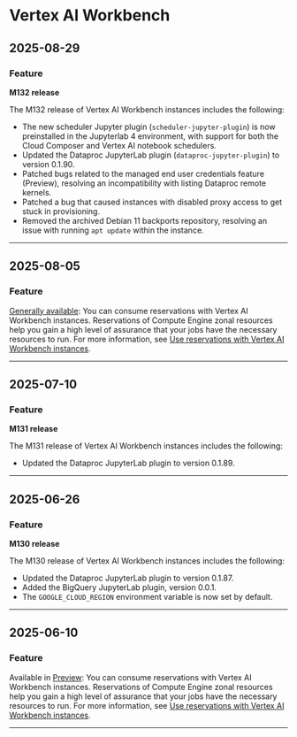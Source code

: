 # Vertex AI Workbench

## 2025-08-29

### Feature

**M132 release**

The M132 release of Vertex AI Workbench instances includes the following:

* The new scheduler Jupyter plugin (`scheduler-jupyter-plugin`) is now preinstalled in the Jupyterlab 4 environment, with support for both the Cloud Composer and Vertex AI notebook schedulers.
* Updated the Dataproc JupyterLab plugin (`dataproc-jupyter-plugin`) to version 0.1.90.
* Patched bugs related to the managed end user credentials feature (Preview), resolving an incompatibility with listing Dataproc remote kernels.
* Patched a bug that caused instances with disabled proxy access to get stuck in provisioning.
* Removed the archived Debian 11 backports repository, resolving an issue with running `apt update` within the instance.

---
## 2025-08-05

### Feature

[Generally available](https://cloud.google.com/products#product-launch-stages): You can consume reservations with Vertex AI Workbench instances. Reservations of Compute Engine zonal resources help you gain a high level of assurance that your jobs have the necessary resources to run. For more information, see [Use reservations with Vertex AI Workbench instances](https://cloud.google.com/vertex-ai/docs/workbench/instances/reservations).

---
## 2025-07-10

### Feature

**M131 release**

The M131 release of Vertex AI Workbench instances includes the following:

* Updated the Dataproc JupyterLab plugin to version 0.1.89.

---
## 2025-06-26

### Feature

**M130 release**

The M130 release of Vertex AI Workbench instances includes the following:

* Updated the Dataproc JupyterLab plugin to version 0.1.87.
* Added the BigQuery JupyterLab plugin, version 0.0.1.
* The `GOOGLE_CLOUD_REGION` environment variable is now set by default.

---
## 2025-06-10

### Feature

Available in [Preview](https://cloud.google.com/products#product-launch-stages): You can consume reservations with Vertex AI Workbench instances. Reservations of Compute Engine zonal resources help you gain a high level of assurance that your jobs have the necessary resources to run. For more information, see [Use reservations with Vertex AI Workbench instances](https://cloud.google.com/vertex-ai/docs/workbench/instances/reservations).

---
